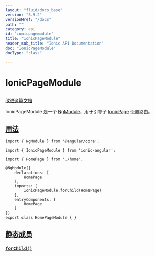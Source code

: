 ```yaml
---
layout: "fluid/docs_base"
version: "3.9.2"
versionHref: "/docs"
path: ""
category: api
id: "ionicpagemodule"
title: "IonicPageModule"
header_sub_title: "Ionic API Documentation"
doc: "IonicPageModule"
docType: "class"

---
```










<h1 class="api-title">
<a class="anchor" name="ionic-page-module" href="#ionic-page-module"></a>

IonicPageModule





</h1>

<a class="improve-v2-docs" href="http://github.com/ionic-team/ionic/edit/master/src/module.ts#L452">
改进这篇文档
</a>






<p>IonicPageModule 是一个 <a href="https://angular.io/docs/ts/latest/guide/ngmodule.html">NgModule</a>，用于引导子 <a href="../navigation/IonicPage/">IonicPage</a> 设置路由。</p>





<!-- @usage tag -->

<h2><a class="anchor" name="usage" href="#usage">用法</a></h2>

<pre><code class="lang-ts">import { NgModule } from &#39;@angular/core&#39;;

import { IonicPageModule } from &#39;ionic-angular&#39;;

import { HomePage } from &#39;./home&#39;;

@NgModule({
    declarations: [
        HomePage
    ],
    imports: [
        IonicPageModule.forChild(HomePage)
    ],
    entryComponents: [
        HomePage
    ]
})
export class HomePageModule { }
</code></pre>




<!-- @property tags -->
<h2><a class="anchor" name="static-members" href="#static-members">静态成员</a></h2>
<div id="forChild"></div>
<h3><a class="anchor" name="forChild" href="#forChild"><code>forChild()</code>

</a></h3>












<!-- instance methods on the class -->




<!-- related link --><!-- end content block -->


<!-- end body block -->

